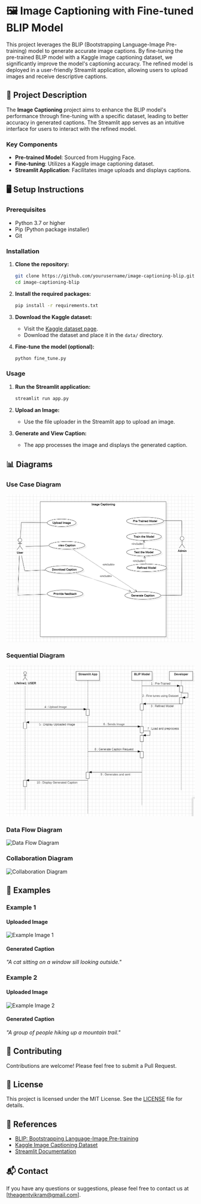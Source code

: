# 🖼️ Image Captioning with Fine-tuned BLIP Model

This project leverages the BLIP (Bootstrapping Language-Image Pre-training) model to generate accurate image captions. By fine-tuning the pre-trained BLIP model with a Kaggle image captioning dataset, we significantly improve the model's captioning accuracy. The refined model is deployed in a user-friendly Streamlit application, allowing users to upload images and receive descriptive captions.

## 📄 Project Description

The **Image Captioning** project aims to enhance the BLIP model's performance through fine-tuning with a specific dataset, leading to better accuracy in generated captions. The Streamlit app serves as an intuitive interface for users to interact with the refined model.

### Key Components

- **Pre-trained Model**: Sourced from Hugging Face.
- **Fine-tuning**: Utilizes a Kaggle image captioning dataset.
- **Streamlit Application**: Facilitates image uploads and displays captions.

## 🖥️ Setup Instructions

### Prerequisites

- Python 3.7 or higher
- Pip (Python package installer)
- Git

### Installation

1. **Clone the repository:**
    ```sh
    git clone https://github.com/yourusername/image-captioning-blip.git
    cd image-captioning-blip
    ```

2. **Install the required packages:**
    ```sh
    pip install -r requirements.txt
    ```

3. **Download the Kaggle dataset:**
    - Visit the [Kaggle dataset page](https://www.kaggle.com/datasets/jpawan33/kag100-image-captioning-dataset).
    - Download the dataset and place it in the `data/` directory.

4. **Fine-tune the model (optional):**
    ```sh
    python fine_tune.py
    ```

### Usage

1. **Run the Streamlit application:**
    ```sh
    streamlit run app.py
    ```

2. **Upload an Image:**
    - Use the file uploader in the Streamlit app to upload an image.

3. **Generate and View Caption:**
    - The app processes the image and displays the generated caption.

## 📊 Diagrams

### Use Case Diagram
![Use Case Diagram](images/use_case_diagram.png)

### Sequential Diagram
![Sequential Diagram](images/sequential_diagram.png)

### Data Flow Diagram
![Data Flow Diagram](images/data_flow_diagram.png)

### Collaboration Diagram
![Collaboration Diagram](images/collaboration_diagram.png)

## 📝 Examples

### Example 1

#### Uploaded Image
![Example Image 1](examples/image1.jpg)

#### Generated Caption
*"A cat sitting on a window sill looking outside."*

### Example 2

#### Uploaded Image
![Example Image 2](examples/image2.jpg)

#### Generated Caption
*"A group of people hiking up a mountain trail."*

## 🤝 Contributing

Contributions are welcome! Please feel free to submit a Pull Request.

## 📜 License

This project is licensed under the MIT License. See the [LICENSE](LICENSE) file for details.

## 🔗 References

- [BLIP: Bootstrapping Language-Image Pre-training](https://paperswithcode.com/paper/bootstrapping-language-image-pre-training)
- [Kaggle Image Captioning Dataset](https://www.kaggle.com/datasets/jpawan33/kag100-image-captioning-dataset)
- [Streamlit Documentation](https://docs.streamlit.io/)

## 📬 Contact

If you have any questions or suggestions, please feel free to contact us at [theagentvikram@gmail.com].
